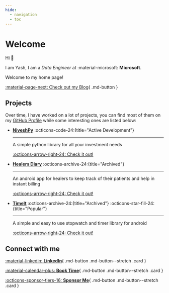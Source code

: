```yaml
---
hide:
  - navigation
  - toc
---
```


# Welcome
Hi :wave: 

I am Yash, I am a _Data Engineer_ at :material-microsoft: __Microsoft__.

Welcome to my home page!

[:material-page-next: Check out my Blog](blog){ .md-button }

## Projects
Over time, I have worked on a lot of projects, you can find most of them on my [GitHub Profile](https://github.com/yashovardhan99) while some interesting ones are listed below:

<div class="grid cards" markdown>

-   [__NiveshPy__](https://github.com/yashovardhan99/niveshpy) :octicons-code-24:{title="Active Development"}

    ---

    A simple python library for all your investment needs

    [:octicons-arrow-right-24: Check it out!](https://github.com/yashovardhan99/niveshpy)


-   [__Healers Diary__](https://github.com/yashovardhan99/HealersDiary) :octicons-archive-24:{title="Archived"}

    ---

    An android app for healers to keep track of their patients and help in instant billing

    [:octicons-arrow-right-24: Check it out!](https://github.com/yashovardhan99/HealersDiary)


-   [__TimeIt__](https://github.com/yashovardhan99/TimeIt) :octicons-archive-24:{title="Archived"} :octicons-star-fill-24:{title="Popular"}

    ---

    A simple and easy to use stopwatch and timer library for android

    [:octicons-arrow-right-24: Check it out!](https://github.com/yashovardhan99/TimeIt)

</div>

## Connect with me

<div class="grid" markdown>

[:material-linkedin: __LinkedIn__](https://www.linkedin.com/in/yashovardhan99/){ .md-button .md-button--stretch .card }

[:material-calendar-plus: __Book Time__](https://topmate.io/yashovardhan99/){ .md-button .md-button--stretch .card }

[:octicons-sponsor-tiers-16: __Sponsor Me__](https://github.com/sponsors/yashovardhan99/){ .md-button .md-button--stretch .card }

</div>
